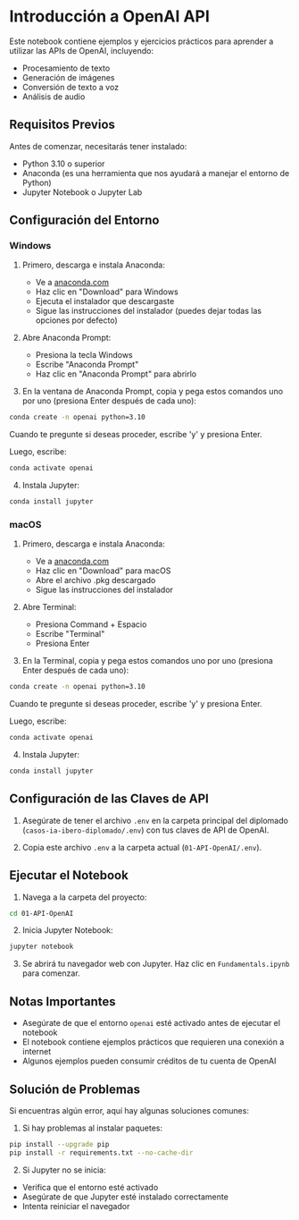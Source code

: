 # Introducción a OpenAI API

Este notebook contiene ejemplos y ejercicios prácticos para aprender a utilizar las APIs de OpenAI, incluyendo:
- Procesamiento de texto
- Generación de imágenes
- Conversión de texto a voz
- Análisis de audio

## Requisitos Previos

Antes de comenzar, necesitarás tener instalado:
- Python 3.10 o superior
- Anaconda (es una herramienta que nos ayudará a manejar el entorno de Python)
- Jupyter Notebook o Jupyter Lab

## Configuración del Entorno

### Windows

1. Primero, descarga e instala Anaconda:
   - Ve a [anaconda.com](https://www.anaconda.com/download)
   - Haz clic en "Download" para Windows
   - Ejecuta el instalador que descargaste
   - Sigue las instrucciones del instalador (puedes dejar todas las opciones por defecto)

2. Abre Anaconda Prompt:
   - Presiona la tecla Windows
   - Escribe "Anaconda Prompt"
   - Haz clic en "Anaconda Prompt" para abrirlo

3. En la ventana de Anaconda Prompt, copia y pega estos comandos uno por uno (presiona Enter después de cada uno):
```bash
conda create -n openai python=3.10
```
Cuando te pregunte si deseas proceder, escribe 'y' y presiona Enter.

Luego, escribe:
```bash
conda activate openai
```

4. Instala Jupyter:
```bash
conda install jupyter
```

### macOS

1. Primero, descarga e instala Anaconda:
   - Ve a [anaconda.com](https://www.anaconda.com/download)
   - Haz clic en "Download" para macOS
   - Abre el archivo .pkg descargado
   - Sigue las instrucciones del instalador

2. Abre Terminal:
   - Presiona Command + Espacio
   - Escribe "Terminal"
   - Presiona Enter

3. En la Terminal, copia y pega estos comandos uno por uno (presiona Enter después de cada uno):
```bash
conda create -n openai python=3.10
```
Cuando te pregunte si deseas proceder, escribe 'y' y presiona Enter.

Luego, escribe:
```bash
conda activate openai
```

4. Instala Jupyter:
```bash
conda install jupyter
```

## Configuración de las Claves de API

1. Asegúrate de tener el archivo `.env` en la carpeta principal del diplomado (`casos-ia-ibero-diplomado/.env`) con tus claves de API de OpenAI.

2. Copia este archivo `.env` a la carpeta actual (`01-API-OpenAI/.env`).

## Ejecutar el Notebook

1. Navega a la carpeta del proyecto:
```bash
cd 01-API-OpenAI
```

2. Inicia Jupyter Notebook:
```bash
jupyter notebook
```

3. Se abrirá tu navegador web con Jupyter. Haz clic en `Fundamentals.ipynb` para comenzar.

## Notas Importantes

- Asegúrate de que el entorno `openai` esté activado antes de ejecutar el notebook
- El notebook contiene ejemplos prácticos que requieren una conexión a internet
- Algunos ejemplos pueden consumir créditos de tu cuenta de OpenAI

## Solución de Problemas

Si encuentras algún error, aquí hay algunas soluciones comunes:

1. Si hay problemas al instalar paquetes:
```bash
pip install --upgrade pip
pip install -r requirements.txt --no-cache-dir
```

2. Si Jupyter no se inicia:
- Verifica que el entorno esté activado
- Asegúrate de que Jupyter esté instalado correctamente
- Intenta reiniciar el navegador 